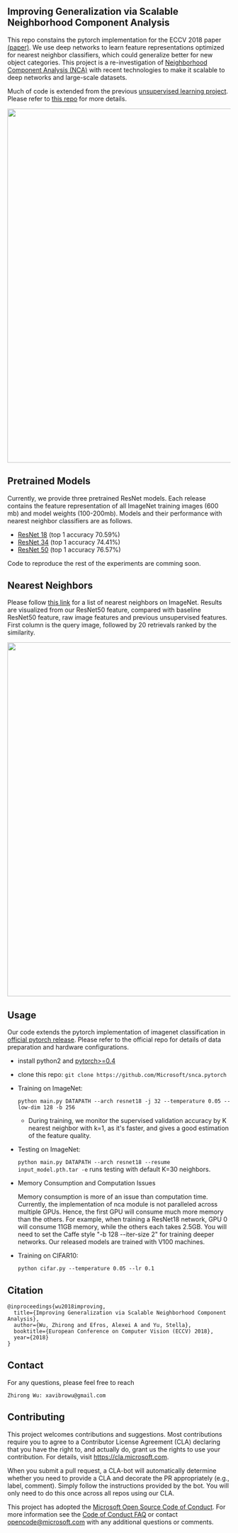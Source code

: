 ## Improving Generalization via Scalable Neighborhood Component Analysis

This repo constains the pytorch implementation for the ECCV 2018 paper [(paper)](https://arxiv.org/pdf/1808.04699.pdf).
We use deep networks to learn feature representations optimized for nearest neighbor classifiers, which could generalize better for new object categories.
This project is a re-investigation of [Neighborhood Component Analysis (NCA)](http://www.cs.toronto.edu/~fritz/absps/nca.pdf)
with recent technologies to make it scalable to deep networks and large-scale datasets.

Much of code is extended from the previous [unsupervised learning project](https://arxiv.org/pdf/1805.01978.pdf).
Please refer to [this repo](https://github.com/zhirongw/lemniscate.pytorch) for more details.

<img src="http://zhirongw.westus2.cloudapp.azure.com/figs/snca.png" width="800px"/>

## Pretrained Models

Currently, we provide three pretrained ResNet models.
Each release contains the feature representation of all ImageNet training images (600 mb) and model weights (100-200mb).
Models and their performance with nearest neighbor classifiers are as follows.

- [ResNet 18](http://zhirongw.westus2.cloudapp.azure.com/models/snca_resnet18.pth.tar) (top 1 accuracy 70.59%)
- [ResNet 34](http://zhirongw.westus2.cloudapp.azure.com/models/snca_resnet34.pth.tar) (top 1 accuracy 74.41%)
- [ResNet 50](http://zhirongw.westus2.cloudapp.azure.com/models/snca_resnet50.pth.tar) (top 1 accuracy 76.57%)

Code to reproduce the rest of the experiments are comming soon.

## Nearest Neighbors

Please follow [this link](http://zhirongw.westus2.cloudapp.azure.com/nn.html) for a list of nearest neighbors on ImageNet.
Results are visualized from our ResNet50 feature, compared with baseline ResNet50 feature, raw image features and previous unsupervised features.
First column is the query image, followed by 20 retrievals ranked by the similarity.

<img src="http://zhirongw.westus2.cloudapp.azure.com/figs/nn.png" width="800px"/>

## Usage

Our code extends the pytorch implementation of imagenet classification in [official pytorch release](https://github.com/pytorch/examples/tree/master/imagenet). 
Please refer to the official repo for details of data preparation and hardware configurations.

- install python2 and [pytorch>=0.4](http://pytorch.org)

- clone this repo: `git clone https://github.com/Microsoft/snca.pytorch`

- Training on ImageNet:

  `python main.py DATAPATH --arch resnet18 -j 32 --temperature 0.05 --low-dim 128 -b 256 `

  - During training, we monitor the supervised validation accuracy by K nearest neighbor with k=1, as it's faster, and gives a good estimation of the feature quality.

- Testing on ImageNet:

  `python main.py DATAPATH --arch resnet18 --resume input_model.pth.tar -e` runs testing with default K=30 neighbors.

- Memory Consumption and Computation Issues

  Memory consumption is more of an issue than computation time.
  Currently, the implementation of nca module is not paralleled across multiple GPUs.
  Hence, the first GPU will consume much more memory than the others.
  For example, when training a ResNet18 network, GPU 0 will consume 11GB memory, while the others each takes 2.5GB.
  You will need to set the Caffe style "-b 128 --iter-size 2" for training deeper networks.
  Our released models are trained with V100 machines.
  
- Training on CIFAR10:

  `python cifar.py --temperature 0.05 --lr 0.1`


## Citation
```
@inproceedings{wu2018improving,
  title={Improving Generalization via Scalable Neighborhood Component Analysis},
  author={Wu, Zhirong and Efros, Alexei A and Yu, Stella},
  booktitle={European Conference on Computer Vision (ECCV) 2018},
  year={2018}
}
```

## Contact

For any questions, please feel free to reach 
```
Zhirong Wu: xavibrowu@gmail.com
```

## Contributing

This project welcomes contributions and suggestions.  Most contributions require you to agree to a
Contributor License Agreement (CLA) declaring that you have the right to, and actually do, grant us
the rights to use your contribution. For details, visit https://cla.microsoft.com.

When you submit a pull request, a CLA-bot will automatically determine whether you need to provide
a CLA and decorate the PR appropriately (e.g., label, comment). Simply follow the instructions
provided by the bot. You will only need to do this once across all repos using our CLA.

This project has adopted the [Microsoft Open Source Code of Conduct](https://opensource.microsoft.com/codeofconduct/).
For more information see the [Code of Conduct FAQ](https://opensource.microsoft.com/codeofconduct/faq/) or
contact [opencode@microsoft.com](mailto:opencode@microsoft.com) with any additional questions or comments.
